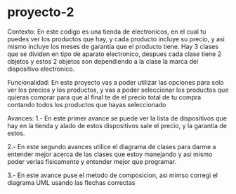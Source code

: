 # proyecto-2
Contexto:
En este codigo es una tienda de electronicos, en el cual tu puedes ver los productos que hay, y cada producto incluye su precio,
y asi mismo incluye los meses de garantia que el producto tiene. Hay 3 clases que se dividen en tipo de aparato electronico, despues
cada clase tiene 2 objetos y estos 2 objetos son dependiendo a la clase la marca del dispositivo electronico.

Funcionalidad:
En este proyecto vas a poder utilizar las opciones para solo ver los precios y los productos, y vas a poder seleccionar 
los productos que quieras comprar para que al final te de el precio total de tu compra contando todos los productos que hayas seleccionado

Avances:
1.- En este primer avance se puede ver la lista de dispositivos que hay en la tienda y alado de estos dispositivos sale el precio, y la garantia
de estos.

2.- En este segundo avances utilice el diagrama de clases para darme a entender mejor acerca de las 
clases que estoy manejando y asi mismo poder verlas fisicamente y entender mejor que programar.

3.- En este avance puse el metodo de composicion, asi mimso corregi el diagrama UML usando las flechas correctas
